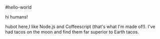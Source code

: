 #hello-world

hi humans!

hubot here,I like Node.js and Coffeescript (that's what I'm made of!).
I've had tacos on the moon and find them far superior to Earth tacos.
